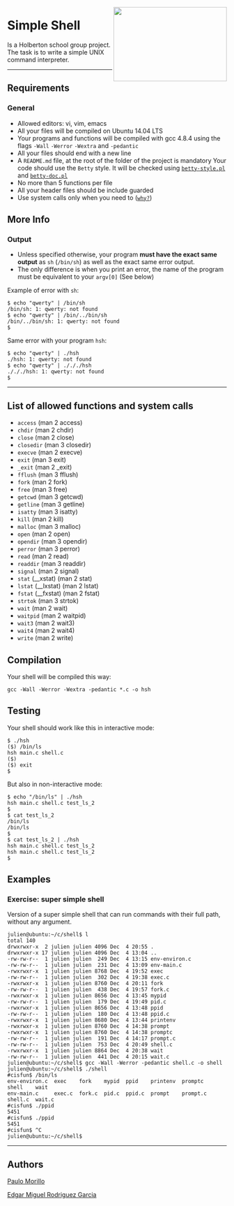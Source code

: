 <p>
<img width="260" height="170" src="https://davidjohncoleman.com/wp-djc/wp-content/uploads/2017/06/HBTN-Borderless-CMYK-Logo-Vertical-Color-Black@1200ppi-300x236.png" align="right" >
</p>


# Simple Shell
Is a Holberton school group project. The task is to write a simple UNIX command interpreter.

*************************************************************************

## Requirements
### General

  - Allowed editors: vi, vim, emacs
  - All your files will be compiled on Ubuntu 14.04 LTS
  - Your programs and functions will be compiled with gcc 4.8.4 using the flags `-Wall` `-Werror` `-Wextra` and `-pedantic`
  - All your files should end with a new line
  - A `README.md` file, at the root of the folder of the project is mandatory
Your code should use the `Betty` style. It will be checked using [`betty-style.pl`](https://github.com/holbertonschool/Betty/blob/master/betty-style.pl) and [`betty-doc.pl`](https://github.com/holbertonschool/Betty/blob/master/betty-doc.pl)
  - No more than 5 functions per file
  - All your header files should be include guarded
  - Use system calls only when you need to ([`why?`](https://www.quora.com/Why-are-system-calls-expensive-in-operating-systems))
## More Info
### Output
- Unless specified otherwise, your program __must have the exact same output__ as `sh` (`/bin/sh`) as well as the exact same error output.
- The only difference is when you print an error, the name of the program must be equivalent to your `argv[0]` (See below)

Example of error with `sh`:
```
$ echo "qwerty" | /bin/sh
/bin/sh: 1: qwerty: not found
$ echo "qwerty" | /bin/../bin/sh
/bin/../bin/sh: 1: qwerty: not found
$
```
Same error with your program `hsh`:
```
$ echo "qwerty" | ./hsh
./hsh: 1: qwerty: not found
$ echo "qwerty" | ./././hsh
./././hsh: 1: qwerty: not found
$
```
******************************************************************************

## List of allowed functions and system calls

- `access` (man 2 access)
- `chdir` (man 2 chdir)
- `close` (man 2 close)
- `closedir` (man 3 closedir)
- `execve` (man 2 execve)
- `exit` (man 3 exit)
- `_exit` (man 2 _exit)
- `fflush` (man 3 fflush)
- `fork` (man 2 fork)
- `free` (man 3 free)
- `getcwd` (man 3 getcwd)
- `getline` (man 3 getline)
- `isatty` (man 3 isatty)
- `kill` (man 2 kill)
- `malloc` (man 3 malloc)
- `open` (man 2 open)
- `opendir` (man 3 opendir)
- `perror` (man 3 perror)
- `read` (man 2 read)
- `readdir` (man 3 readdir)
- `signal` (man 2 signal)
- `stat` (__xstat) (man 2 stat)
- `lstat` (__lxstat) (man 2 lstat)
- `fstat` (__fxstat) (man 2 fstat)
- `strtok` (man 3 strtok)
- `wait` (man 2 wait)
- `waitpid` (man 2 waitpid)
- `wait3` (man 2 wait3)
- `wait4` (man 2 wait4)
- `write` (man 2 write)

## Compilation
Your shell will be compiled this way:

    gcc -Wall -Werror -Wextra -pedantic *.c -o hsh
## Testing
Your shell should work like this in interactive mode:
```
$ ./hsh
($) /bin/ls
hsh main.c shell.c
($)
($) exit
$
```
But also in non-interactive mode:
```
$ echo "/bin/ls" | ./hsh
hsh main.c shell.c test_ls_2
$
$ cat test_ls_2
/bin/ls
/bin/ls
$
$ cat test_ls_2 | ./hsh
hsh main.c shell.c test_ls_2
hsh main.c shell.c test_ls_2
$
```

## Examples
### Exercise: super simple shell
Version of a super simple shell that can run commands with their full path, without any argument.
```
julien@ubuntu:~/c/shell$ l
total 140
drwxrwxr-x  2 julien julien 4096 Dec  4 20:55 .
drwxrwxr-x 17 julien julien 4096 Dec  4 13:04 ..
-rw-rw-r--  1 julien julien  249 Dec  4 13:15 env-environ.c
-rw-rw-r--  1 julien julien  231 Dec  4 13:09 env-main.c
-rwxrwxr-x  1 julien julien 8768 Dec  4 19:52 exec
-rw-rw-r--  1 julien julien  302 Dec  4 19:38 exec.c
-rwxrwxr-x  1 julien julien 8760 Dec  4 20:11 fork
-rw-rw-r--  1 julien julien  438 Dec  4 19:57 fork.c
-rwxrwxr-x  1 julien julien 8656 Dec  4 13:45 mypid
-rw-rw-r--  1 julien julien  179 Dec  4 19:49 pid.c
-rwxrwxr-x  1 julien julien 8656 Dec  4 13:48 ppid
-rw-rw-r--  1 julien julien  180 Dec  4 13:48 ppid.c
-rwxrwxr-x  1 julien julien 8680 Dec  4 13:44 printenv
-rwxrwxr-x  1 julien julien 8760 Dec  4 14:38 prompt
-rwxrwxr-x  1 julien julien 8760 Dec  4 14:38 promptc
-rw-rw-r--  1 julien julien  191 Dec  4 14:17 prompt.c
-rw-rw-r--  1 julien julien  753 Dec  4 20:49 shell.c
-rwxrwxr-x  1 julien julien 8864 Dec  4 20:38 wait
-rw-rw-r--  1 julien julien  441 Dec  4 20:15 wait.c
julien@ubuntu:~/c/shell$ gcc -Wall -Werror -pedantic shell.c -o shell
julien@ubuntu:~/c/shell$ ./shell 
#cisfun$ /bin/ls
env-environ.c  exec    fork    mypid  ppid    printenv  promptc   shell    wait
env-main.c     exec.c  fork.c  pid.c  ppid.c  prompt    prompt.c  shell.c  wait.c
#cisfun$ ./ppid
5451
#cisfun$ ./ppid
5451
#cisfun$ ^C
julien@ubuntu:~/c/shell$ 
```
*******************************************************************************
## Authors
[Paulo Morillo](https://github.com/PauloMorillo)

[Edgar Miguel Rodriguez Garcia](https://github.com/Miguelro123)